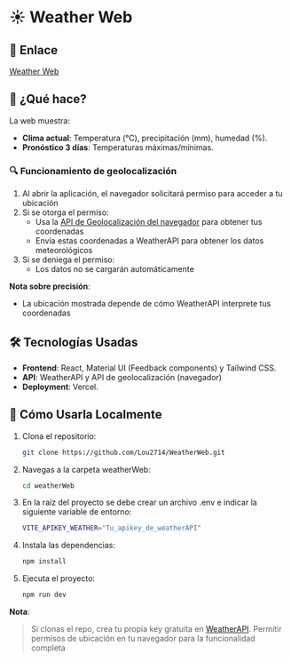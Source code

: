 # ☀️ Weather Web

## 🔗 Enlace
[Weather Web](https://weather-web-tawny.vercel.app/)

## 📌 ¿Qué hace?  
La web muestra:
- **Clima actual**: Temperatura (°C), precipitación (mm), humedad (%).  
- **Pronóstico 3 días**: Temperaturas máximas/mínimas.

### 🔍 Funcionamiento de geolocalización
1. Al abrir la aplicación, el navegador solicitará permiso para acceder a tu ubicación
2. Si se otorga el permiso:
   - Usa la [API de Geolocalización del navegador](https://developer.mozilla.org/es/docs/Web/API/Geolocation_API) para obtener tus coordenadas
   - Envía estas coordenadas a WeatherAPI para obtener los datos meteorológicos
3. Si se deniega el permiso:
   - Los datos no se cargarán automáticamente

**Nota sobre precisión**: 
- La ubicación mostrada depende de cómo WeatherAPI interprete tus coordenadas

##  🛠 Tecnologías Usadas  
- **Frontend**: React, Material UI (Feedback components) y Tailwind CSS.  
- **API**: WeatherAPI y API de geolocalización (navegador)
- **Deployment**: Vercel.  

## 🚀 Cómo Usarla Localmente
1. Clona el repositorio:  
    ```bash
    git clone https://github.com/Lou2714/WeatherWeb.git

2. Navegas a la carpeta weatherWeb:  
    ```bash
    cd weatherWeb

3. En la raíz del proyecto se debe crear un archivo .env e indicar la siguiente variable de entorno:  
    ```bash
    VITE_APIKEY_WEATHER="Tu_apikey_de_weatherAPI"

4. Instala las dependencias:
    ```bash
    npm install

5. Ejecuta el proyecto:
    ```bash
    npm run dev

**Nota**:    
> Si clonas el repo, crea tu propia key gratuita en [WeatherAPI](https://www.weatherapi.com/). 
> Permitir permisos de ubicación en tu navegador para la funcionalidad completa